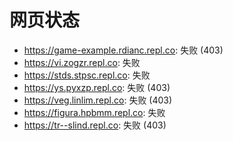 # 网页状态
- https://game-example.rdianc.repl.co: 失败 (403)
- https://vi.zogzr.repl.co: 失败
- https://stds.stpsc.repl.co: 失败
- https://ys.pyxzp.repl.co: 失败 (403)
- https://veg.linlim.repl.co: 失败 (403)
- https://figura.hpbmm.repl.co: 失败
- https://tr--slind.repl.co: 失败 (403)
